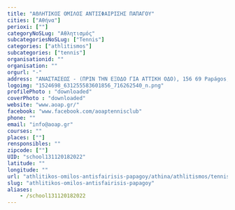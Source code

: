 ```yaml
---
title: "ΑΘΛΗΤΙΚΟΣ ΟΜΙΛΟΣ ΑΝΤΙΣΦΑΙΡΙΣΗΣ ΠΑΠΑΓΟΥ"
cities: ["Αθήνα"]
perioxi: [""]
categoryNoSLug: "Αθλητισμός"
subcategoriesNoSLug: ["Tennis"]
categories: ["athlitismos"]
subcategories: ["tennis"]
organisationid: ""
organisation: ""
orgurl: "-"
address: "ΑΝΑΣΤΑΣΕΩΣ - (ΠΡΙΝ ΤΗΝ ΕΞΟΔΟ ΓΙΑ ΑΤΤΙΚΗ ΟΔΟ), 156 69 Papágos, Attiki, Greece"
logoimg: "1524698_631255583601856_716262540_n.png"
profilePhoto : "downloaded"
coverPhoto : "downloaded"
website: "www.aoap.gr/"
facebook: "www.facebook.com/aoaptennisclub"
phone: ""
email: "info@aoap.gr"
courses: ""
places: [""]
rensponsibles: ""
zipcode: [""]
UID: "school131120182022"
latitude: ""
longitude: ""
url: "athlitikos-omilos-antisfairisis-papagoy/athina/athlitismos/tennis"
slug: "athlitikos-omilos-antisfairisis-papagoy"
aliases:
    - /school131120182022
---
```





